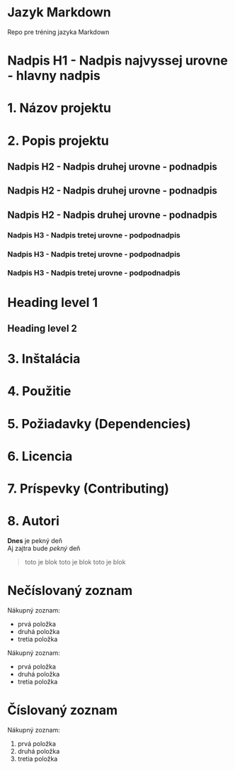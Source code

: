 # Jazyk Markdown 
Repo pre tréning jazyka Markdown

# Nadpis H1 - Nadpis najvyssej urovne - hlavny nadpis

# 1. Názov projektu

# 2. Popis projektu 
## Nadpis H2 - Nadpis druhej urovne - podnadpis

## Nadpis H2 - Nadpis druhej urovne - podnadpis

## Nadpis H2 - Nadpis druhej urovne - podnadpis

### Nadpis H3 - Nadpis tretej urovne - podpodnadpis

### Nadpis H3 - Nadpis tretej urovne - podpodnadpis

### Nadpis H3 - Nadpis tretej urovne - podpodnadpis

Heading level 1
===============

Heading level 2
---------------

# 3. Inštalácia

# 4. Použitie

# 5. Požiadavky (Dependencies)

# 6. Licencia

# 7. Príspevky (Contributing)

# 8. Autori


**Dnes** je pekný deň  
Aj zajtra bude _pekný_ deň

> toto je blok
> toto je blok
> toto je blok

# Nečíslovaný zoznam
Nákupný zoznam:
- prvá položka
- druhá položka
- tretia položka

Nákupný zoznam:
* prvá položka
* druhá položka
* tretia položka

# Číslovaný zoznam
Nákupný zoznam:
1. prvá položka
1. druhá položka
1. tretia položka
